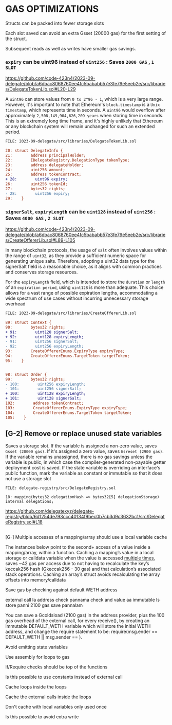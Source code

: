 # GAS OPTIMIZATIONS

Structs can be packed into fewer storage slots

Each slot saved can avoid an extra Gsset (20000 gas) for the first setting of the struct.

Subsequent reads as well as writes have smaller gas savings.

### ``expiry`` can be uint96 instead of ``uint256`` :  Saves ``2000 GAS`` , ``1 SLOT``

https://github.com/code-423n4/2023-09-delegate/blob/a6dbac8068760ee4fc5bababb57e3fe79e5eeb2e/src/libraries/DelegateTokenLib.sol#L20-L29

A ``uint96`` can store values from ``0 to 2^96 - 1``, which is a very large range. However, it's important to note that Ethereum's ``block.timestamp`` is a ``Unix timestamp``, which represents time in seconds.
A ``uint96`` would overflow after approximately ``2,508,149,904,626,209 years`` when storing time in seconds.  This is an extremely long time frame, and it's highly unlikely that Ethereum or any blockchain system will remain unchanged for such an extended period.


```diff
FILE: 2023-09-delegate/src/libraries/DelegateTokenLib.sol

20: struct DelegateInfo {
21:        address principalHolder;
22:        IDelegateRegistry.DelegationType tokenType;
23:        address delegateHolder;
24:        uint256 amount;
25:        address tokenContract;
+ 28:        uint96 expiry;
26:        uint256 tokenId;
27:        bytes32 rights;
- 28:        uint256 expiry;
29:    }

```

### ``signerSalt``, ``expiryLength`` can be ``uint128`` instead of ``uint256`` : Saves ``4000 GAS`` , ``2 SLOT``

https://github.com/code-423n4/2023-09-delegate/blob/a6dbac8068760ee4fc5bababb57e3fe79e5eeb2e/src/libraries/CreateOffererLib.sol#L89-L105

In many blockchain protocols, the usage of ``salt`` often involves values within the range of ``uint32``, as they provide a sufficient numeric space for generating unique salts. Therefore, adopting a uint32 data type for the signerSalt field is a reasonable choice, as it aligns with common practices and conserves storage resources.

For the ``expiryLength`` field, which is intended to store the ``duration`` or ``length`` of an ``expiration period``, using ``uint128`` is more than adequate. This choice allows for a vast range of possible expiration lengths, accommodating a wide spectrum of use cases without incurring unnecessary storage overhead

```diff
FILE: 2023-09-delegate/src/libraries/CreateOffererLib.sol

89: struct Context {
90:        bytes32 rights;
+ 91:        uint128 signerSalt;
+ 92:        uint128 expiryLength;
- 91:        uint256 signerSalt;
- 92:        uint256 expiryLength;
93:        CreateOffererEnums.ExpiryType expiryType;
94:        CreateOffererEnums.TargetToken targetToken;
95:    }


98: struct Order {
99:        bytes32 rights;
- 100:        uint256 expiryLength;
- 101:        uint256 signerSalt;
+ 100:        uint128 expiryLength;
+ 101:        uint128 signerSalt;
102:        address tokenContract;
103:        CreateOffererEnums.ExpiryType expiryType;
104:        CreateOffererEnums.TargetToken targetToken;
105:    }

```

## [G-2] Remove or replace unused state variables

Saves a storage slot. If the variable is assigned a non-zero value, saves ``Gsset (20000 gas)``. If it's assigned a zero value, saves ``Gsreset (2900 gas)``. If the variable remains unassigned, there is no gas savings unless the variable is public, in which case the compiler-generated non-payable getter deployment cost is saved. If the state variable is overriding an interface's public function, mark the variable as constant or immutable so that it does not use a storage slot

```solidity
FILE: delegate-registry/src/DelegateRegistry.sol

18: mapping(bytes32 delegationHash => bytes32[5] delegationStorage) internal delegations;

```
https://github.com/delegatexyz/delegate-registry/blob/6d1254de793ccc40134f9bec0b7cb3d9c3632bc1/src/DelegateRegistry.sol#L18

##

[G-] Multiple accesses of a mapping/array should use a local variable cache

The instances below point to the second+ access of a value inside a mapping/array, within a function. Caching a mapping’s value in a local storage or calldata variable when the value is accessed [multiple times](https://gist.github.com/IllIllI000/ec23a57daa30a8f8ca8b9681c8ccefb0), saves ~42 gas per access due to not having to recalculate the key’s keccak256 hash (Gkeccak256 - 30 gas) and that calculation’s associated stack operations. Caching an array’s struct avoids recalculating the array offsets into memory/calldata








Save gas by checking against default WETH address

external call la address check pannama check and value aa immutable ls store panni 2100 gas save pannalam 

You can save a Gcoldsload (2100 gas) in the address provider, plus the 100 gas overhead of the external call, for every receive(), by creating an immutable DEFAULT_WETH variable which will store the initial WETH address, and change the require statement to be: require(msg.ender == DEFAULT_WETH || msg.sender == <etc>).

Avoid emitting state variables 

Use assembly for loops to gas 

If/Require checks should be top of the functions 

Is this possible to use constants instead of external call

Cache loops inside the loops 

Cache the external calls inside the loops

Don't cache with local variables only used once 

Is this possible to avoid extra write 





